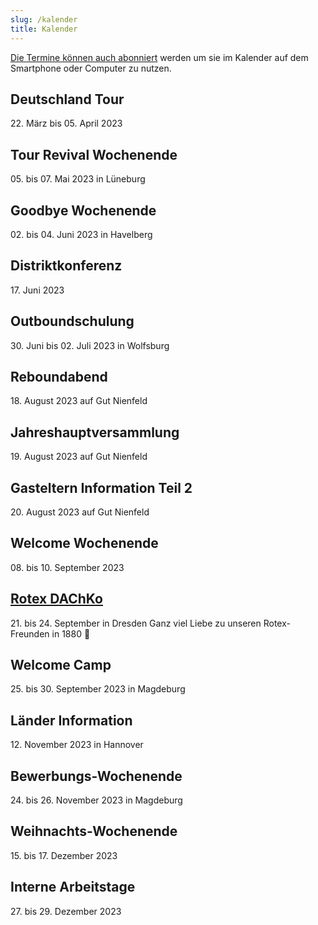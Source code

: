 ```yaml
---
slug: /kalender
title: Kalender
---
```


[Die Termine können auch abonniert](https://storage.rotex1800.de/remote.php/dav/public-calendars/St4BEmjY2CqQaqHt?export) werden um sie im Kalender auf dem
Smartphone oder Computer zu nutzen.

## Deutschland Tour
22\. März bis 05. April 2023

## Tour Revival Wochenende
05\. bis 07. Mai 2023 in Lüneburg

## Goodbye Wochenende
02\. bis 04. Juni 2023 in Havelberg

## Distriktkonferenz
17\. Juni 2023

## Outboundschulung
30\. Juni bis 02. Juli 2023 in Wolfsburg

## Reboundabend
18\. August 2023 auf Gut Nienfeld

## Jahreshauptversammlung
19\. August 2023 auf Gut Nienfeld

## Gasteltern Information Teil 2
20\. August 2023 auf Gut Nienfeld

## Welcome Wochenende
08\. bis 10. September 2023

## [Rotex DAChKo](https://mailchi.mp/b115dc8c2557/newsletter-vom-5230557#2023)
21\. bis 24. September in Dresden
Ganz viel Liebe zu unseren Rotex-Freunden in 1880 💙

## Welcome Camp
25\. bis 30. September 2023 in Magdeburg

## Länder Information
12\. November 2023 in Hannover

## Bewerbungs-Wochenende
24\. bis 26. November 2023 in Magdeburg

## Weihnachts-Wochenende
15\. bis 17. Dezember 2023

## Interne Arbeitstage
27\. bis 29. Dezember 2023
